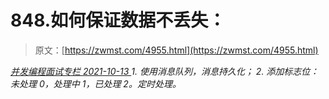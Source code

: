 <!--yml
category: 未分类
date: 0001-01-01 00:00:00
--->

# 848.如何保证数据不丢失：

> 原文：[https://zwmst.com/4955.html](https://zwmst.com/4955.html)

   [ *并发编程面试专栏* ](https://zwmst.com/%e5%b9%b6%e5%8f%91%e7%bc%96%e7%a8%8b%e9%9d%a2%e8%af%95%e4%b8%93%e6%a0%8f)*[ <time datetime="2021-10-14T00:14:49+08:00"> 2021-10-13 </time> ](https://zwmst.com/4955.html)  1.  使⽤消息队列，消息持久化；
2.  添加标志位：未处理 0，处理中 1，已处理 2。定时处理。*
